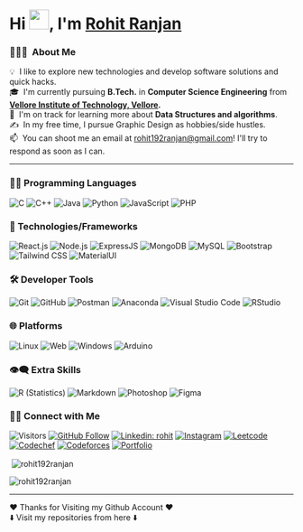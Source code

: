 <h1 >Hi <img src="https://media.giphy.com/media/hvRJCLFzcasrR4ia7z/giphy.gif" width="35px" height="35px">, I'm <a href='https://rohitranjan.netlify.app/' target='_blank'>Rohit Ranjan</a></h1>

### 👨🏻‍💻 &nbsp;About Me

💡 &nbsp;I like to explore new technologies and develop software solutions and quick hacks.\
🎓 &nbsp;I'm currently pursuing **B.Tech.** in **Computer Science Engineering** from **[Vellore Institute of Technology, Vellore](https://vit.ac.in/).**\
🌱 &nbsp;I'm on track for learning more about **Data Structures and algorithms**.\
✍️ &nbsp;In my free time, I pursue Graphic Design as hobbies/side hustles.\
📫 &nbsp;You can shoot me an email at rohit192ranjan@gmail.com! I'll try to respond as soon as I can.
 
 <hr>
 
### 👨‍💻 Programming Languages

![C](https://img.shields.io/badge/-C-05122A?style=flat&logo=C&logoColor=A8B9CC)
![C++](https://img.shields.io/badge/C%2B%2B-00599C?style=badge&logo=c%2B%2B&logoColor=white)
![Java](https://img.shields.io/badge/Java-F0931C?style=badge&logo=java&logoColor=F7DF1E)
![Python](https://img.shields.io/badge/Python-FFD43B?style=badge&logo=python&logoColor=blue)
  ![JavaScript](https://img.shields.io/badge/JavaScript-323330?style=badge&logo=javascript&logoColor=F7DF1E)
  ![PHP](https://img.shields.io/badge/PHP-777BB4?style=badge&logo=php&logoColor=white)

  
  ### 🚀 Technologies/Frameworks
  
  ![React.js](https://img.shields.io/badge/React.js-20232A?style=badge&logo=react&logoColor=61DAFB)
  ![Node.js](https://img.shields.io/badge/Node.js-339933?style=badge&logo=nodedotjs&logoColor=white)
  ![ExpressJS](https://img.shields.io/badge/Express.js-000000?style=badge&logo=express&logoColor=white)
  ![MongoDB](https://img.shields.io/badge/MongoDB-4EA94B?style=badge&logo=mongodb&logoColor=white)
  ![MySQL](https://img.shields.io/badge/MySQL-005C84?style=badge&logo=mysql&logoColor=white)
  ![Bootstrap](https://img.shields.io/badge/Bootstrap-563D7C?style=badge&logo=bootstrap&logoColor=white)
  ![Tailwind CSS](https://img.shields.io/badge/Tailwind_CSS-38B2AC?style=badge&logo=tailwind-css&logoColor=white)
  ![MaterialUI](https://img.shields.io/badge/Material%20UI-007FFF?style=badge&logo=mui&logoColor=white)
  
  ### 🛠️ Developer Tools
  
  ![Git](https://img.shields.io/badge/GIT-E44C30?style=badge&logo=git&logoColor=white)
  ![GitHub](https://img.shields.io/badge/GitHub-100000?style=badge&logo=github&logoColor=white)
  ![Postman](https://img.shields.io/badge/Postman-FF6C37?style=badge&logo=Postman&logoColor=white)
  ![Anaconda](https://img.shields.io/badge/conda-342B029.svg?&style=badge&logo=anaconda&logoColor=white)
  ![Visual Studio Code](https://img.shields.io/badge/-Visual%20Studio%20Code-05122A?style=flat&logo=visual-studio-code&logoColor=007ACC)
![RStudio](https://img.shields.io/badge/-RStudio-05122A?style=flat&logo=rstudio)
  
  ### 🌐 Platforms
  
  ![Linux](https://img.shields.io/badge/Linux-FCC624?style=badge&logo=linux&logoColor=black)
  ![Web](https://img.shields.io/badge/Web-4285F4?style=badge&logo=Google-chrome&logoColor=white)
  ![Windows](https://img.shields.io/badge/Windows-0078D6?style=badge&logo=windows&logoColor=white)
  ![Arduino](https://img.shields.io/badge/Arduino-00979D?style=badge&logo=Arduino&logoColor=white)

 ### 👁️‍🗨️ Extra Skills

![R (Statistics)](https://img.shields.io/badge/-R-05122A?style=flat&logo=R&logoColor=276DC3)
![Markdown](https://img.shields.io/badge/-Markdown-05122A?style=flat&logo=markdown)
![Photoshop](https://img.shields.io/badge/-Photoshop-05122A?style=flat&logo=adobe-photoshop)
![Figma](https://img.shields.io/badge/-figma-%23F24E1E.svg?style=flat&logo=figma&logoColor=white)


### 🤝🏻 Connect with Me

![Visitors](https://komarev.com/ghpvc/?username=your-github-rohit192ranjan&color=blue&style=badge&label=Visitors)
[![GitHub Follow](https://img.shields.io/github/followers/rohit192ranjan?label=Follow&style=social)](https://github.com/rohit192ranjan)
[![Linkedin: rohit](https://img.shields.io/badge/-rohit192ranjan-blue?style=badge&logo=Linkedin&logoColor=white&link=https://www.linkedin.com/in/rohit192ranjan/)](https://www.linkedin.com/in/rohit192ranjan/)
[![Instagram](https://img.shields.io/badge/Instagram-E4405F?style=badge&logo=instagram&logoColor=white)](https://instagram.com/_rohitranjan_)
[![Leetcode](https://img.shields.io/badge/-LeetCode-FFA116?style=badge&logo=LeetCode&logoColor=black)](https://leetcode.com/rohit192ranjan/)
[![Codechef](https://img.shields.io/badge/-CodeChef-5B4638?style=badge&logo=CodeChef&logoColor=white)](https://www.codechef.com/users/rohit192)
[![Codeforces](https://img.shields.io/badge/-Codeforces-5B4638?style=badge&logo=Codeforces&logoColor=white)](https://codeforces.com/profile/mr.rohitranjan)
[![Portfolio](https://img.shields.io/badge/Portfolio-8062D6?style=badge&logo=About.me&logoColor=white)](https://rohitranjan.netlify.app/)


<p>&nbsp;<img align="center" src="https://github-readme-stats.vercel.app/api?username=rohit192ranjan&show_icons=true&locale=en" alt="rohit192ranjan" /></p>
<p><img align="center" src="https://github-readme-streak-stats.herokuapp.com/?user=rohit192ranjan&" alt="rohit192ranjan" /></p>

-----
❤️ Thanks for Visiting my Github Account ❤️
<br>
⬇️ Visit my repositories from here ⬇️
